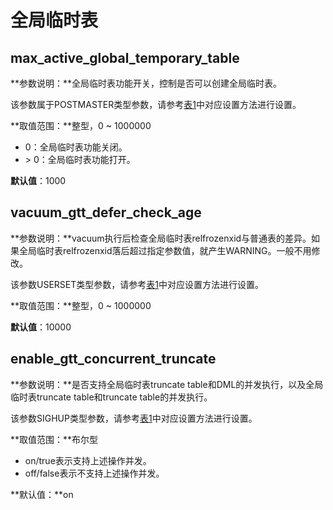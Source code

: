 # 全局临时表<a name="ZH-CN_TOPIC_0303812074"></a>

## max\_active\_global\_temporary\_table<a name="section18307271684"></a>

**参数说明：**全局临时表功能开关，控制是否可以创建全局临时表。

该参数属于POSTMASTER类型参数，请参考[表1](../DatabaseAdministrationGuide/参数设置.md#zh-cn_topic_0283137176_zh-cn_topic_0237121562_zh-cn_topic_0059777490_t91a6f212010f4503b24d7943aed6d846)中对应设置方法进行设置。

**取值范围：**整型，0 \~ 1000000

-   0：全局临时表功能关闭。
-   \> 0：全局临时表功能打开。

**默认值**：1000

## vacuum\_gtt\_defer\_check\_age<a name="section13404223104214"></a>

**参数说明：**vacuum执行后检查全局临时表relfrozenxid与普通表的差异。如果全局临时表relfrozenxid落后超过指定参数值，就产生WARNING。一般不用修改。

该参数USERSET类型参数，请参考[表1](../DatabaseAdministrationGuide/参数设置.md#zh-cn_topic_0283137176_zh-cn_topic_0237121562_zh-cn_topic_0059777490_t91a6f212010f4503b24d7943aed6d846)中对应设置方法进行设置。

**取值范围：**整型，0 \~ 1000000

**默认值**：10000

## enable_gtt_concurrent_truncate

**参数说明：**是否支持全局临时表truncate table和DML的并发执行，以及全局临时表truncate table和truncate table的并发执行。

该参数SIGHUP类型参数，请参考[表1](参数设置.md#zh-cn_topic_0283137176_zh-cn_topic_0237121562_zh-cn_topic_0059777490_t91a6f212010f4503b24d7943aed6d846)中对应设置方法进行设置。

**取值范围：**布尔型

- on/true表示支持上述操作并发。
- off/false表示不支持上述操作并发。

**默认值：**on